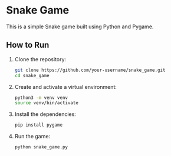 # Snake Game

This is a simple Snake game built using Python and Pygame.

## How to Run

1. Clone the repository:
   ```sh
   git clone https://github.com/your-username/snake_game.git
   cd snake_game
2. Create and activate a virtual environment:
   ```sh
   python3 -m venv venv
   source venv/bin/activate
4. Install the dependencies:
   ```sh
   pip install pygame
6. Run the game:
   ```sh
   python snake_game.py
